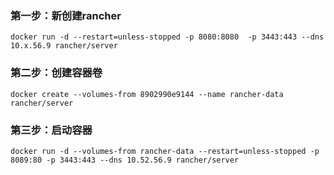 ### 第一步：新创建rancher
```
docker run -d --restart=unless-stopped -p 8080:8080  -p 3443:443 --dns 10.x.56.9 rancher/server
```
### 第二步：创建容器卷
```
docker create --volumes-from 8902990e9144 --name rancher-data rancher/server
```
### 第三步：启动容器
```
docker run -d --volumes-from rancher-data --restart=unless-stopped -p 8089:80 -p 3443:443 --dns 10.52.56.9 rancher/server
```
